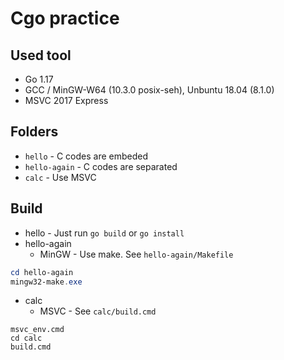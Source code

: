 # Cgo practice

## Used tool
* Go 1.17
* GCC / MinGW-W64 (10.3.0 posix-seh), Unbuntu 18.04 (8.1.0)
* MSVC 2017 Express

## Folders
* `hello` - C codes are embeded
* `hello-again` - C codes are separated
* `calc` - Use MSVC

## Build
* hello - Just run `go build` or `go install`
* hello-again
    * MinGW - Use make. See `hello-again/Makefile`
```powershell
cd hello-again
mingw32-make.exe
```
* calc
    * MSVC - See `calc/build.cmd`
```dos
msvc_env.cmd
cd calc
build.cmd
```
